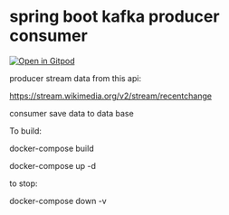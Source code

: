 # spring boot kafka producer consumer


[![Open in Gitpod](https://gitpod.io/button/open-in-gitpod.svg)](http://gitpod.io/#https://github.com/sudeepcv/spring-boot-kafka)

producer stream data from this api:

https://stream.wikimedia.org/v2/stream/recentchange

consumer save data to data base



To build:

docker-compose build

docker-compose up -d

to stop:

docker-compose down -v
